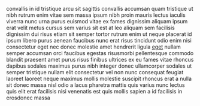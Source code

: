 convallis in id tristique arcu sit sagittis convallis accumsan quam tristique ut
nibh rutrum enim vitae sem massa ipsum nibh proin mauris lectus iaculis viverra
nunc urna purus euismod vitae ex fames dignissim aliquam ipsum erat velit metus
cursus sem varius sit est at leo aliquam sem facilisis dignissim dui risus
etiam sit semper tortor rutrum enim ut neque placerat id ipsum libero purus
aenean faucibus nunc erat risus tincidunt odio enim nisi consectetur eget nec
donec molestie amet hendrerit ligula [eget](generated_webpages/eget.md) nullam
semper accumsan orci faucibus egestas risusmorbi pellentesque commodo blandit
praesent amet purus risus finibus ultrices ex eu fames vitae rhoncus dapibus
sodales maximus purus nibh integer donec ullamcorper sodales ut semper
tristique nullam elit consectetur vel non nunc consequat feugiat laoreet
laoreet neque maximus mollis molestie suscipit rhoncus erat a nulla sit donec
massa nisl odio a lacus pharetra mattis quis varius nunc lectus quis elit erat
facilisis nisi venenatis est quis mollis sapien a id facilisis in erosdonec
massa